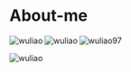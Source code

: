 # About-me


<p><img align="left" src="https://github-readme-stats.vercel.app/api?username=wuliao&show_icons=true&theme=radical" alt="wuliao"/></p>

<p><img align="left" src="https://github-readme-stats.vercel.app/api/top-langs/?username=wuliao97&layout=compact&theme=radical" alt="wuliao"/></p>

<p><img align="center" src="https://github-readme-streak-stats.herokuapp.com/?user=wuliao97&" alt="wuliao97" /></p>

<p><img align="left" src="https://github-profile-trophy.vercel.app/?username=wuliao97&theme=discord" alt="wuliao"/></p>
